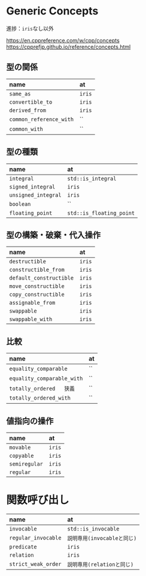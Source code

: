 # Generic Concepts
進捗：`iris`なし以外

https://en.cppreference.com/w/cpp/concepts
https://cpprefjp.github.io/reference/concepts.html

## 型の関係
|name|at|
|:--|:--|
|`same_as`|`iris`|
|`convertible_to`|`iris`|
|`derived_from`|`iris`|
|`common_reference_with`|``|
|`common_with`|``|

## 型の種類
|name|at|
|:--|:--|
|`integral`|`std::is_integral`|
|`signed_integral`|`iris`|
|`unsigned_integral`|`iris`|
|`boolean`|``|
|`floating_point`|`std::is_floating_point`|

## 型の構築・破棄・代入操作
|name|at|
|:--|:--|
|`destructible`|`iris`|
|`constructible_from`|`iris`|
|`default_constructible`|`iris`|
|`move_constructible`|`iris`|
|`copy_constructible`|`iris`|
|`assignable_from`|`iris`|
|`swappable`|`iris`|
|`swappable_with`|`iris`|

## 比較
|name|at|
|:--|:--|
|`equality_comparable`|``|
|`equality_comparable_with`|``|
|`totally_ordered	狭義`|``|
|`totally_ordered_with`|``|

## 値指向の操作
|name|at|
|:--|:--|
|`movable`|`iris`|
|`copyable`|`iris`|
|`semiregular`|`iris`|
|`regular`|`iris`|

# 関数呼び出し
|name|at|
|:--|:--|
|`invocable`|`std::is_invocable`|
|`regular_invocable`|`説明専用(invocableと同じ)`|
|`predicate`|`iris`|
|`relation`|`iris`|
|`strict_weak_order`|`説明専用(relationと同じ)`|
